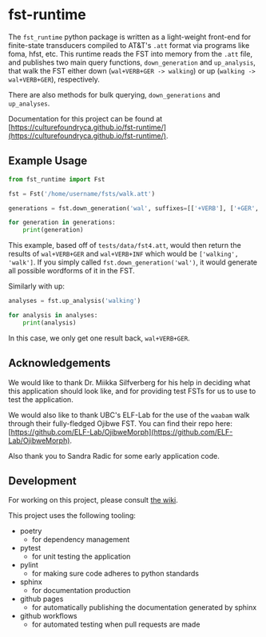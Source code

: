 # fst-runtime

The `fst_runtime` python package is written as a light-weight front-end for finite-state transducers compiled to AT&T's `.att` format via programs like foma, hfst, etc. This runtime reads the FST into memory from the `.att` file, and publishes two main query functions, `down_generation` and `up_analysis`, that walk the FST either down (`wal+VERB+GER -> walking`) or up (`walking -> wal+VERB+GER`), respectively.

There are also methods for bulk querying, `down_generations` and `up_analyses`.

Documentation for this project can be found at [https://culturefoundryca.github.io/fst-runtime/](https://culturefoundryca.github.io/fst-runtime/).

## Example Usage

```python
from fst_runtime import Fst

fst = Fst('/home/username/fsts/walk.att')

generations = fst.down_generation('wal', suffixes=[['+VERB'], ['+GER', '+INF']])

for generation in generations:
    print(generation)
```

This example, based off of `tests/data/fst4.att`, would then return the results of `wal+VERB+GER` and `wal+VERB+INF` which would be `['walking', 'walk']`. If you simply called `fst.down_generation('wal')`, it would generate all possible wordforms of it in the FST.

Similarly with up:

```python
analyses = fst.up_analysis('walking')

for analysis in analyses:
    print(analysis)
```

In this case, we only get one result back, `wal+VERB+GER`.

## Acknowledgements

We would like to thank Dr. Miikka Silfverberg for his help in deciding what this application should look like, and for providing test FSTs for us to use to test the application.

We would also like to thank UBC's ELF-Lab for the use of the `waabam` walk through their fully-fledged Ojibwe FST. You can find their repo here: [https://github.com/ELF-Lab/OjibweMorph](https://github.com/ELF-Lab/OjibweMorph).

Also thank you to Sandra Radic for some early application code.

## Development

For working on this project, please consult [the wiki](https://github.com/CultureFoundryCA/fst-runtime/wiki/Project-Architecture).

This project uses the following tooling:

- poetry
  - for dependency management
- pytest
  - for unit testing the application
- pylint
  - for making sure code adheres to python standards
- sphinx
  - for documentation production
- github pages
  - for automatically publishing the documentation generated by sphinx
- github workflows
  - for automated testing when pull requests are made
